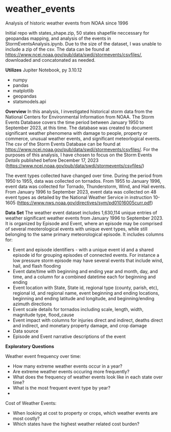 # weather_events
Analysis of historic weather events from NOAA since 1996

Initial repo with states_shape.zip, 50 states shapefile neccessary for geopandas mapping, and analysis of the events in StormEventsAnalysis.ipynb.
Due to the size of the dataset, I was unable to include a zip of the csv. The data can be found at https://www.ncei.noaa.gov/pub/data/swdi/stormevents/csvfiles/, downloaded and concatonated as needed. 

**Utilizes**
Jupiter Notebook, py 3.10.12
  - numpy
  - pandas
  - matplotlib
  - geopandas
  - statsmodels.api

**Overview**
In this analysis, I investigated historical storm data from the National Centers for Environmental Information from NOAA. The Storm Events Database covers the time period between January 1950 to September 2023, at this time. The database was created to document significant weather phenomena with damage to people, property or commerce, unusual weather events, and significant meteorlogical events. The csv of the Storm Events Database can be found at https://www.ncei.noaa.gov/pub/data/swdi/stormevents/csvfiles/. For the purposes of this analysis, I have chosen to focus on the Storm Events *Details* published before December 17, 2023 (https://www.ncei.noaa.gov/pub/data/swdi/stormevents/csvfiles/)

The event types collected have changed over time. During the period from 1950 to 1955, data was collected on tornados. From 1955 to January 1996, event data was collected for Tornado, Thunderstorm, Wind, and Hail events. From January 1996 to September 2023, event data was collected on 48 event types as detailed by the National Weather Service in instruction 10-1605 (https://www.nws.noaa.gov/directives/sym/pd01016005curr.pdf)

**Data Set**
The weather event dataset includes 1,630,114 unique entries of weather significant weather events from January 1996 to September 2023. It is organized by Episode and Event, where an episode may be comprised of several meoterological events with unique event types, while still belonging to the same primary meteorological episode. It includes columns for:

  
  - Event and episode identifiers - with a unique event id and a shared episode id for grouping episodes of connected events. For instance a low pressure storm episode may have several events that include wind, hail, and flash flooding
  - Event date/time with beginning and ending year and month, day, and time, and a column for a combined datetime each for beginning and ending
  - Event location with State, State id, regional type (county, parish, etc), regional id, and regional name, event beginning and ending locations, beginning and ending latitude and longitude, and beginning/ending azimuth directions
  - Event scale details for tornados including scale, length, width, magnitude type, flood_cause
  - Event impact with columns for injuries direct and indirect, deaths direct and indirect,  and monetary property damage, and crop damage
  - Data source
  - Episode and Event narrative descriptions of the event

**Exploratory Questions**

Weather event frequency over time:
- How many extreme weather events occur in a year?
- Are extreme weather events occuring more frequently?
- What does the frequency of weather events look like in each state over time?
- What is the most frequent event type by year?
- 
Cost of Weather Events:

- When looking at cost to property or crops, which weather events are most costly?
- Which states have the highest weather related cost burden?


